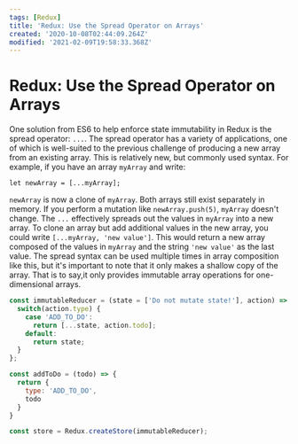 ```yaml
---
tags: [Redux]
title: 'Redux: Use the Spread Operator on Arrays'
created: '2020-10-08T02:44:09.264Z'
modified: '2021-02-09T19:58:33.368Z'
---
```


Redux: Use the Spread Operator on Arrays
========================================

One solution from ES6 to help enforce state immutability in Redux is the spread operator: `...`. The spread operator has a variety of applications, one of which is well-suited to the previous challenge of producing a new array from an existing array. This is relatively new, but commonly used syntax. For example, if you have an array `myArray` and write:

`let newArray = [...myArray];`

`newArray` is now a clone of `myArray`. Both arrays still exist separately in memory. If you perform a mutation like `newArray.push(5)`, `myArray` doesn't change. The `...` effectively spreads out the values in `myArray` into a new array. To clone an array but add additional values in the new array, you could write `[...myArray, 'new value']`. This would return a new array composed of the values in `myArray` and the string `'new value'` as the last value. The spread syntax can be used multiple times in array composition like this, but it's important to note that it only makes a shallow copy of the array. That is to say,it only provides immutable array operations for one-dimensional arrays.

``` javascript
const immutableReducer = (state = ['Do not mutate state!'], action) => {
  switch(action.type) {
    case 'ADD_TO_DO':
      return [...state, action.todo];
    default:
      return state;
  }
};

const addToDo = (todo) => {
  return {
    type: 'ADD_TO_DO',
    todo
  }
}

const store = Redux.createStore(immutableReducer);
```
